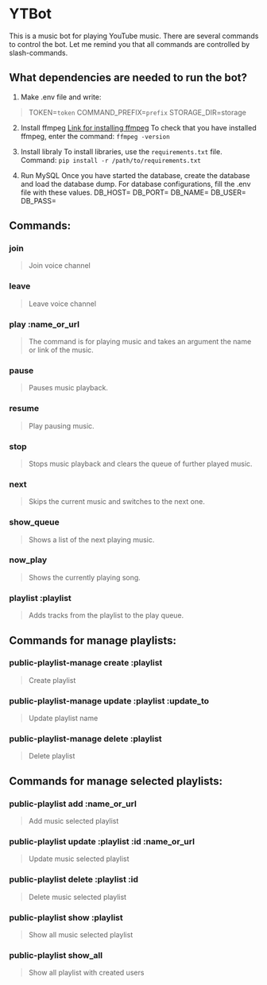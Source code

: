 # YTBot
This is a music bot for playing YouTube music. There are several commands to control the bot.
Let me remind you that all commands are controlled by slash-commands.

## What dependencies are needed to run the bot?
1. Make .env file and write:
> TOKEN=`token`
> COMMAND_PREFIX=`prefix`
> STORAGE_DIR=storage

2. Install ffmpeg
[Link for installing ffmpeg](https://www.ffmpeg.org/)
To check that you have installed ffmpeg, enter the command: `ffmpeg -version`

3. Install libraly
To install libraries, use the `requirements.txt` file. Command: `pip install -r /path/to/requirements.txt`

4. Run MySQL
Once you have started the database, create the database and load the database dump. For database configurations, fill the .env file with these values.
DB_HOST=
DB_PORT=
DB_NAME=
DB_USER=
DB_PASS=

## Commands:
### join
> Join voice channel
### leave
> Leave voice channel
### play :name_or_url
> The command is for playing music and takes an argument the name or link of the music.
### pause
> Pauses music playback.
### resume
> Play pausing music.
### stop
> Stops music playback and clears the queue of further played music.
### next
> Skips the current music and switches to the next one.
### show_queue
> Shows a list of the next playing music.
### now_play
> Shows the currently playing song.
### playlist :playlist
> Adds tracks from the playlist to the play queue.


## Commands for manage playlists:
### public-playlist-manage create :playlist
> Create playlist
### public-playlist-manage update :playlist :update_to
> Update playlist name
### public-playlist-manage delete :playlist
> Delete playlist

## Commands for manage selected playlists:
### public-playlist add :name_or_url
> Add music selected playlist
### public-playlist update :playlist :id :name_or_url
> Update music selected playlist
### public-playlist delete :playlist :id
> Delete music selected playlist
### public-playlist show :playlist
> Show all music selected playlist
### public-playlist show_all
> Show all playlist with created users
